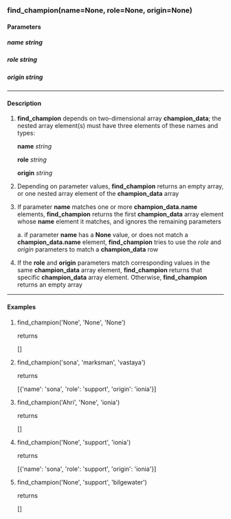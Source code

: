 ### find_champion(name=None, role=None, origin=None)

#### Parameters

##### name *string*
##### role *string*
##### origin *string*
---
#### Description

1. **find_champion** depends on two-dimensional array **champion_data**; the nested array element(s) must have three elements of these names and types:

   **name** *string*
   
   **role** *string*
   
   **origin** *string*

2. Depending on parameter values, **find_champion** returns an empty array, or one nested array element of the **champion_data** array

3. If parameter **name** matches one or more **champion_data.name** elements, **find_champion** returns the first **champion_data** array element whose **name** element it matches, and ignores the remaining parameters

   a. if parameter **name** has a **None** value, or does not match a **champion_data.name** element, **find_champion** tries to use the *role* and *origin* parameters to match a **champion_data** row

4. If the **role** and **origin** parameters match corresponding values in the same **champion_data** array element, **find_champion** returns that specific **champion_data** array element. Otherwise, **find_champion** returns an empty array
---
#### Examples

1. find_champion('None', 'None', 'None')

   returns
   
   []

2. find_champion('sona', 'marksman', 'vastaya')

   returns
   
   [{'name': 'sona', 'role': 'support', 'origin': 'ionia'}]

3. find_champion('Ahri', 'None', 'ionia')

   returns

   []

4. find_champion('None', 'support', 'ionia')

   returns

   [{'name': 'sona', 'role': 'support', 'origin': 'ionia'}]

5. find_champion('None', 'support', 'bilgewater')

   returns

   []
